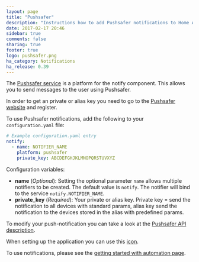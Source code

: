 ```yaml
---
layout: page
title: "Pushsafer"
description: "Instructions how to add Pushsafer notifications to Home Assistant."
date: 2017-02-17 20:46
sidebar: true
comments: false
sharing: true
footer: true
logo: pushsafer.png
ha_category: Notifications
ha_release: 0.39
---
```



The [Pushsafer service](https://www.pushsafer.com/) is a platform for the notify component. This allows you to send messages to the user using Pushsafer.

In order to get an private or alias key you need to go to the [Pushsafer website](https://www.pushsafer.com) and register.

To use Pushsafer notifications, add the following to your `configuration.yaml` file:

```yaml
# Example configuration.yaml entry
notify:
  - name: NOTIFIER_NAME
    platform: pushsafer
    private_key: ABCDEFGHJKLMNOPQRSTUVXYZ
```

Configuration variables:

- **name** (*Optional*): Setting the optional parameter `name` allows multiple notifiers to be created. The default value is `notify`. The notifier will bind to the service `notify.NOTIFIER_NAME`.
- **private_key** (*Required*): Your private or alias key. Private key = send the notification to all devices with standard params, alias key send the notification to the devices stored in the alias with predefined params.

To modify your push-notification you can take a look at the [Pushsafer API description](https://www.pushsafer.com/en/pushapi).

When setting up the application you can use this [icon](https://home-assistant.io/images/favicon-192x192.png).

To use notifications, please see the [getting started with automation page](/getting-started/automation/).
